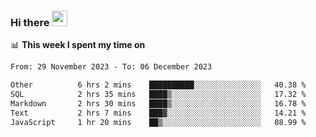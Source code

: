 ### Hi there <a href="https://www.gautamkrishnar.com/"><img src="https://media.giphy.com/media/hvRJCLFzcasrR4ia7z/giphy.gif" width="25px"></a>

📊 **This week I spent my time on**

<!--START_SECTION:waka-->

```txt
From: 29 November 2023 - To: 06 December 2023

Other          6 hrs 2 mins    ██████████░░░░░░░░░░░░░░░   40.38 %
SQL            2 hrs 35 mins   ████▒░░░░░░░░░░░░░░░░░░░░   17.32 %
Markdown       2 hrs 30 mins   ████▒░░░░░░░░░░░░░░░░░░░░   16.78 %
Text           2 hrs 7 mins    ███▓░░░░░░░░░░░░░░░░░░░░░   14.21 %
JavaScript     1 hr 20 mins    ██▒░░░░░░░░░░░░░░░░░░░░░░   08.99 %
```

<!--END_SECTION:waka-->
